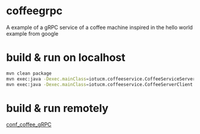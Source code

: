 # coffeegrpc
A example of a gRPC service of a coffee machine inspired in the hello world example from google
# build & run on localhost
```bash
mvn clean package
mvn exec:java -Dexec.mainClass=iotucm.coffeeservice.CoffeeServiceServer
mvn exec:java -Dexec.mainClass=iotucm.coffeeservice.CoffeeServerClient -Dexec.args="client1 volluto"
```
# build & run remotely
[conf_coffee_gRPC](https://github.com/pilotAlpal/conf_coffee_gRPC/blob/master/README.md#conf_coffee_grpc)
